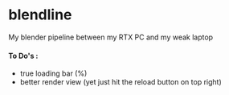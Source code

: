 # blendline
My blender pipeline between my RTX PC and my weak laptop <br>

#### To Do's : 
* true loading bar (%)
* better render view (yet just hit the reload button on top right)
